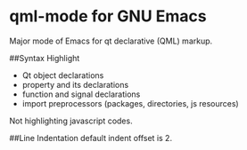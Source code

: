 qml-mode for GNU Emacs
==============
Major mode of Emacs for qt declarative (QML) markup.

##Syntax Highlight
* Qt object declarations
* property and its declarations
* function and signal declarations
* import preprocessors (packages, directories, js resources)

Not highlighting javascript codes.

##Line Indentation
default indent offset is 2.
